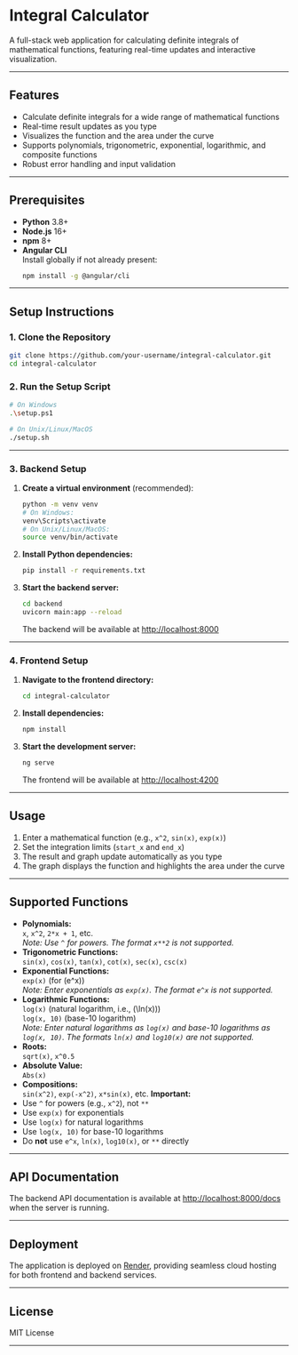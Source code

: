 # Integral Calculator

A full-stack web application for calculating definite integrals of mathematical functions, featuring real-time updates and interactive visualization.

---

## Features

- Calculate definite integrals for a wide range of mathematical functions
- Real-time result updates as you type
- Visualizes the function and the area under the curve
- Supports polynomials, trigonometric, exponential, logarithmic, and composite functions
- Robust error handling and input validation

---

## Prerequisites

- **Python** 3.8+
- **Node.js** 16+
- **npm** 8+
- **Angular CLI**  
  Install globally if not already present:  
  ```bash
  npm install -g @angular/cli
  ```

---

## Setup Instructions

### 1. Clone the Repository

```bash
git clone https://github.com/your-username/integral-calculator.git
cd integral-calculator
```

### 2. Run the Setup Script

```bash
# On Windows
.\setup.ps1

# On Unix/Linux/MacOS
./setup.sh
```

---

### 3. Backend Setup

1. **Create a virtual environment** (recommended):
    ```bash
    python -m venv venv
    # On Windows:
    venv\Scripts\activate
    # On Unix/Linux/MacOS:
    source venv/bin/activate
    ```

2. **Install Python dependencies:**
    ```bash
    pip install -r requirements.txt
    ```

3. **Start the backend server:**
    ```bash
    cd backend
    uvicorn main:app --reload
    ```
    The backend will be available at [http://localhost:8000](http://localhost:8000)

---

### 4. Frontend Setup

1. **Navigate to the frontend directory:**
    ```bash
    cd integral-calculator
    ```

2. **Install dependencies:**
    ```bash
    npm install
    ```

3. **Start the development server:**
    ```bash
    ng serve
    ```
    The frontend will be available at [http://localhost:4200](http://localhost:4200)

---

## Usage

1. Enter a mathematical function (e.g., `x^2`, `sin(x)`, `exp(x)`)
2. Set the integration limits (`start_x` and `end_x`)
3. The result and graph update automatically as you type
4. The graph displays the function and highlights the area under the curve

---
## Supported Functions

- **Polynomials:**  
  `x`, `x^2`, `2*x + 1`, etc.  
  *Note: Use `^` for powers. The format `x**2` is not supported.*
- **Trigonometric Functions:**  
  `sin(x)`, `cos(x)`, `tan(x)`, `cot(x)`, `sec(x)`, `csc(x)`
- **Exponential Functions:**  
  `exp(x)` (for \(e^x\))  
  *Note: Enter exponentials as `exp(x)`. The format `e^x` is not supported.*
- **Logarithmic Functions:**  
  `log(x)` (natural logarithm, i.e., \(\ln(x)\))  
  `log(x, 10)` (base-10 logarithm)  
  *Note: Enter natural logarithms as `log(x)` and base-10 logarithms as `log(x, 10)`. The formats `ln(x)` and `log10(x)` are not supported.*
- **Roots:**  
  `sqrt(x)`, `x^0.5`
- **Absolute Value:**  
  `Abs(x)`
- **Compositions:**  
  `sin(x^2)`, `exp(-x^2)`, `x*sin(x)`, etc.
**Important:**  
- Use `^` for powers (e.g., `x^2`), not `**`
- Use `exp(x)` for exponentials  
- Use `log(x)` for natural logarithms  
- Use `log(x, 10)` for base-10 logarithms  
- Do **not** use `e^x`, `ln(x)`, `log10(x)`, or `**` directly

---

## API Documentation

The backend API documentation is available at [http://localhost:8000/docs](http://localhost:8000/docs) when the server is running.

---

## Deployment

The application is deployed on [Render](https://render.com), providing seamless cloud hosting for both frontend and backend services.

---

## License

MIT License

---
